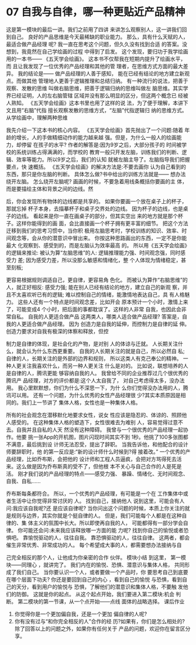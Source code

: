 # 07 自我与自律，哪一种更贴近产品精神

这是第一模块的最后一讲。我们之前用了四讲 来讲怎么观察别人，这一讲我们回到自己。 良好的产品思维是今天最稀缺的职业能力。 那么，具有什么天赋的人，最适合做产品经理 呢? 我一直在思考这个问题，但久久没有找到合适 的答案。没想到，我竟然在自己学绘画的过程
 中得到了启发。 这个发现，要归功于我学绘画用的一本书—— 《五天学会绘画》。 这本书不仅帮我在短期内提升了绘画水平，而 且让我发现了一位优秀的产品经理和其他的管 理者，在思维方式方面的最大差异。 我的结论是—— 做产品经理的人善于感知， 能在已经有结论的地方建立新观点。而做其他 管理地人更善于逻辑推理和总结归纳。 有一种流行的说法，把善于观察、发散的思维 叫做右脑思维，把善于逻辑归纳的思维叫做左 脑思维。其实学界已经证明，人的左右脑管辖 区域并没有那么明显的区分，但这两个概念已 经被人熟知。 《五天学会绘画》这本书里也用了这样的说 法，为了便于理解，本讲下文且用“右脑”代指 擅长观察发散的思维方式，“左脑”代指逻辑归 纳的思维方式。
从学绘画中，理解两种思维

 我先介绍一下这本书的核心内容。 《五天学会绘画》首先抛出了一个问题:随着 年龄的增长，人的手做精细动作的能力越来越 强。但是，为什么一般人的绘画能力，却停留 在孩子的水平? 作者的解答是:因为9岁之后，大部分孩子的 时间被学校的系统训练占得满满的，而学校的 教育一般只开发左脑，训练我们的判断、逻 辑、效率等能力。所以9岁之后，我们的认知 就被左脑主导了。左脑指导我们把握要点，快 速概括。 《五天学会绘画》的解决方法是:不要去画你 认为自己看到的东西，那只是你左脑的判断。 具体怎么做?书中给出的训练方法就是—— 想办法绕开左脑。
怎么绕开左脑呢? 画画的时候，不要急着用线条概括你要画的主 体，而是要描绘主体和背景之间的边线。然

 后，你会发现所有物体的边线都是共享的。 如果你要画一个放在桌子上的杯子，那就忘掉 杯子本身，去描摹杯子和桌子交界处的边线。 因为杯子的边线，也是桌子的边线。 看起来是你一直在画桌子的部分，但其实空出 来的地方就是那个杯子。这样你能得到的画 面，会比直接画一个杯子拥有更丰富的细节。 把这个方法迁移到我们的思考习惯中，当你积 极用左脑思考时，学校训练的知识、效率、时 间观念等，会从你的潜意识中冒出来。 你按这种思路画出的东西，一定不是你能最大 化观察到、感受到的，而是左脑认为效率最高 的。
所以用《五天学会绘画》的逻辑来推论: 被认为算“左脑思维”的人: 逻辑推理能力强、时间观念强，同时感受力 差; 因为感受力差，所以没那么敏感和情绪化，整 个人体现为情绪稳定，甚至刻板;

 更容易根据规则调适自己，更自律，更容易角 色化。 而被认为算作“右脑思维”的人，就正好相反: 感受力强; 能在别人已经有结论的地方，建立自己的新观 察，并且不太喜欢听已有的逻辑; 难以控制自己的情绪，能激情地表达自己，具 有人格魅力。 这些人还有一个特点是时间观念差，比如开会 原本预计一个小时，激情上来了，可能变成4 个小时，把后面的事都耽误了。这样的人非常 自我，也因此会非常自私。 自我的人更适合做产品 这两类人，哪类人适合做产品经理? 答案是，自我的人更适合做产品经理。 因为 创造力是自我的延伸，而控制力是自律的延 伸。 创造力要求对自我有极深的体察和释放，但控

 制力是自律的体现，是社会化的产物，是对别 人的体谅与迁就。 人长期关注什么，就会认为什么东西更重要。 自我的人长期关注的就是自己，所以必然自 私; 自律的人，长期关注的是外部的边界和规则， 所以这类人有克己奉公的精神。 一种人更关注我喜欢什么，而另一种人更关注 什么是对的。 比如说，联想培养的人是自律的人，腾讯更能 够容纳自我的人。 我曾给不同的企业推荐过几个很优秀的腾讯产 品经理，对方的评价都是:这个人太自我了， 对自己考虑得太多，没办法用。 我心里默默想，你们为什么不深思一下，为什 么你们觉得没办法用的人，腾讯可以用。 还有一个问题，为什么优秀的女性产品经理很 少?其实本质原因是相同的。我们上一节讲了 集体人格，女性也是一种集体人格。

 所有的社会观念在潜移默化地要求女性，说女 性应该是隐忍的、体谅的、照顾他人感受的。 在这种集体人格的塑造下，女性很难去为难别 人，容易觉得过意不去。自我并且自私的人天 然没有这种障碍。 我曾与一个很优秀的产品经理一起协作。他要 挑一张App的开机图，图片闪现时间其实不到 1秒。他挑了100多张图都不满意，最后挑到设 计师无法忍受，提出了辞职。 当我告诉他，和他配合的设计师要辞职时，他 的第一反应是:“新的设计师什么时候到?得 接着改。” 一个优秀的产品经理，比如乔布斯，会把他的 设计师和工程人员逼疯，会把对方骂得死去活 来。这么做是因为乔布斯真的受不了，但他根 本不关心与自己合作的人是死是活。 刚才我们说的产品经理的特点——感受力强、 暴躁、情绪化、无时间观念、自我、自私......

 乔布斯每条都符合。 所以，一个优秀的产品经理，有可能是一个在 工作集体中或者生活中让你觉得非常讨厌的 人。
找到自己，接纳他人 说到这里，可能会有人问:我应该自我呢?还 是应该自律呢? 当你问出这个问题的时候，本质上你关注的就 是规则与边界，其实你就是个挺自律的人。 但是，我们可能每个人都是在这种自律的、集 体主义的氛围中长大。所以即使再自我的人， 可能都得有一部分学会自律。 你可能还会问:未来我应该释放哪一方面的能 力呢?
找到你自己的愉悦或者恐惧吧。 靠愉悦驱动的人，往往自我。 靠恐惧驱动的人，往往自律。 这两者，都会催生非常优秀、非常成功的人。 每个希望成大事的人，都需要想办法接纳与自

 己完全相反的那个人，让他成为你亲密的合作 伙伴。
模块小结
到这里， 第一模块——同理心 ，就讲完了。 我们内在的愉悦、恐惧、潜意识与集体人格， 共同形成了我们自己。 当你要认识一个人，或者要做一个产品时，你 要思考自己到底要在哪个层面下功夫? 你还是要回到自己的内心 ，看到自己的愉悦 与恐惧，看到自己的天分，看到用户的愉悦与 恐惧，了解他们的潜意识和集体人格，不要触 发他们的防御。
这就是你的起点。 从这个起点开始，我们要进入第二模块:机会 判断。 第二模块的第一节课，从一个点开始——点线 面体的战略选择。
课后作业

1. 你觉得你是一个更加偏自我，还是一个更加 偏自律的人呢?
2. 你有没有过与“和你完全相反的人”合作的经 历?如果有，你们是怎么相处的? 除了回答以上的问题之外，如果你有任何关于 产品的问题，欢迎你在留言区分享。